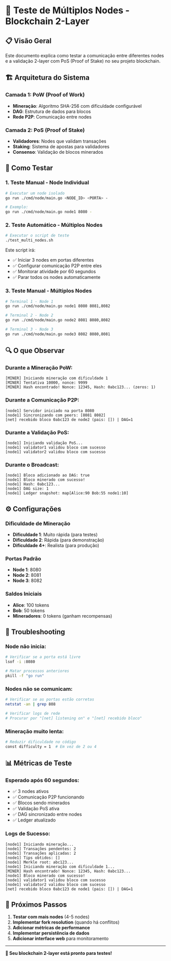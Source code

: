 # 🚀 Teste de Múltiplos Nodes - Blockchain 2-Layer

## 📋 Visão Geral

Este documento explica como testar a comunicação entre diferentes nodes e a validação 2-layer com PoS (Proof of Stake) no seu projeto blockchain.

## 🏗️ Arquitetura do Sistema

### Camada 1: PoW (Proof of Work)
- **Mineração**: Algoritmo SHA-256 com dificuldade configurável
- **DAG**: Estrutura de dados para blocos
- **Rede P2P**: Comunicação entre nodes

### Camada 2: PoS (Proof of Stake)
- **Validadores**: Nodes que validam transações
- **Staking**: Sistema de apostas para validadores
- **Consenso**: Validação de blocos minerados

## 🧪 Como Testar

### 1. Teste Manual - Node Individual

```bash
# Executar um node isolado
go run ./cmd/node/main.go <NODE_ID> <PORTA> -

# Exemplo:
go run ./cmd/node/main.go node1 8080 -
```

### 2. Teste Automático - Múltiplos Nodes

```bash
# Executar o script de teste
./test_multi_nodes.sh
```

Este script irá:
- ✅ Iniciar 3 nodes em portas diferentes
- ✅ Configurar comunicação P2P entre eles
- ✅ Monitorar atividade por 60 segundos
- ✅ Parar todos os nodes automaticamente

### 3. Teste Manual - Múltiplos Nodes

```bash
# Terminal 1 - Node 1
go run ./cmd/node/main.go node1 8080 8081,8082

# Terminal 2 - Node 2  
go run ./cmd/node/main.go node2 8081 8080,8082

# Terminal 3 - Node 3
go run ./cmd/node/main.go node3 8082 8080,8081
```

## 🔍 O que Observar

### Durante a Mineração PoW:
```
[MINER] Iniciando mineração com dificuldade 1
[MINER] Tentativa 10000, nonce: 9999
[MINER] Hash encontrado! Nonce: 12345, Hash: 0abc123... (zeros: 1)
```

### Durante a Comunicação P2P:
```
[node1] Servidor iniciado na porta 8080
[node1] Sincronizando com peers: [8081 8082]
[net] recebido bloco 0abc123 de node2 (pais: []) | DAG=1
```

### Durante a Validação PoS:
```
[node1] Iniciando validação PoS...
[node1] validator1 validou bloco com sucesso
[node1] validator2 validou bloco com sucesso
```

### Durante o Broadcast:
```
[node1] Bloco adicionado ao DAG: true
[node1] Bloco minerado com sucesso!
[node1] Hash: 0abc123...
[node1] DAG size: 1
[node1] Ledger snapshot: map[Alice:90 Bob:55 node1:10]
```

## ⚙️ Configurações

### Dificuldade de Mineração
- **Dificuldade 1**: Muito rápida (para testes)
- **Dificuldade 2**: Rápida (para demonstração)
- **Dificuldade 4+**: Realista (para produção)

### Portas Padrão
- **Node 1**: 8080
- **Node 2**: 8081  
- **Node 3**: 8082

### Saldos Iniciais
- **Alice**: 100 tokens
- **Bob**: 50 tokens
- **Mineradores**: 0 tokens (ganham recompensas)

## 🐛 Troubleshooting

### Node não inicia:
```bash
# Verificar se a porta está livre
lsof -i :8080

# Matar processos anteriores
pkill -f "go run"
```

### Nodes não se comunicam:
```bash
# Verificar se as portas estão corretas
netstat -an | grep 808

# Verificar logs de rede
# Procurar por "[net] listening on" e "[net] recebido bloco"
```

### Mineração muito lenta:
```bash
# Reduzir dificuldade no código
const difficulty = 1  # Em vez de 2 ou 4
```

## 📊 Métricas de Teste

### Esperado após 60 segundos:
- ✅ 3 nodes ativos
- ✅ Comunicação P2P funcionando
- ✅ Blocos sendo minerados
- ✅ Validação PoS ativa
- ✅ DAG sincronizado entre nodes
- ✅ Ledger atualizado

### Logs de Sucesso:
```
[node1] Iniciando mineração...
[node1] Transações pendentes: 2
[node1] Transações aplicadas: 2
[node1] Tips obtidos: []
[node1] Merkle root: abc123...
[node1] Iniciando mineração com dificuldade 1...
[MINER] Hash encontrado! Nonce: 12345, Hash: 0abc123...
[node1] Bloco minerado com sucesso!
[node1] validator1 validou bloco com sucesso
[node1] validator2 validou bloco com sucesso
[net] recebido bloco 0abc123 de node1 (pais: []) | DAG=1
```

## 🎯 Próximos Passos

1. **Testar com mais nodes** (4-5 nodes)
2. **Implementar fork resolution** (quando há conflitos)
3. **Adicionar métricas de performance**
4. **Implementar persistência de dados**
5. **Adicionar interface web** para monitoramento

---

**🎉 Seu blockchain 2-layer está pronto para testes!**






